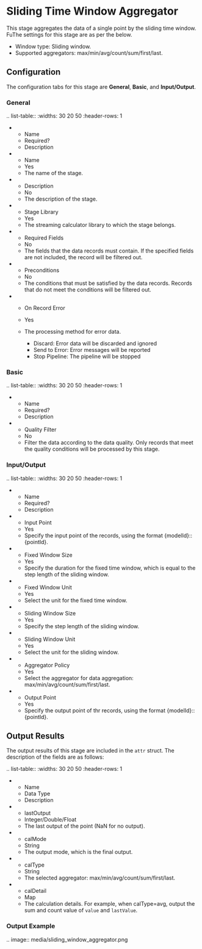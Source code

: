 # Sliding Time Window Aggregator

This stage aggregates the data of a single point by the sliding time window. FuThe settings for this stage are as per the below.

- Window type: Sliding window.
- Supported aggregators: max/min/avg/count/sum/first/last.

## Configuration

The configuration tabs for this stage are **General**, **Basic**, and **Input/Output**. 

### General

.. list-table::
   :widths: 30 20 50
   :header-rows: 1

   * - Name
     - Required?
     - Description
   * - Name
     - Yes
     - The name of the stage.
   * - Description
     - No
     - The description of the stage.
   * - Stage Library
     - Yes
     - The streaming calculator library to which the stage belongs.
   * - Required Fields
     - No
     - The fields that the data records must contain. If the specified fields are not included, the record will be filtered out.
   * - Preconditions
     - No
     - The conditions that must be satisfied by the data records. Records that do not meet the conditions will be filtered out.
   * - On Record Error
     - Yes
     - The processing method for error data.

       + Discard: Error data will be discarded and ignored
       + Send to Error: Error messages will be reported
       + Stop Pipeline: The pipeline will be stopped

### Basic

.. list-table::
   :widths: 30 20 50
   :header-rows: 1

   * - Name
     - Required?
     - Description
   * - Quality Filter
     - No
     - Filter the data according to the data quality. Only records that meet the quality conditions will be processed by this stage.


### Input/Output

.. list-table::
   :widths: 30 20 50
   :header-rows: 1

   * - Name
     - Required?
     - Description
   * - Input Point
     - Yes
     - Specify the input point of the records, using the format {modelId}::{pointId}.
   * - Fixed Window Size
     - Yes
     - Specify the duration for the fixed time window, which is equal to the step length of the sliding window.
   * - Fixed Window Unit
     - Yes
     - Select the unit for the fixed time window.
   * - Sliding Window Size
     - Yes
     - Specify the step length of the sliding window.
   * - Sliding Window Unit
     - Yes
     - Select the unit for the sliding window.
   * - Aggregator Policy
     - Yes
     - Select the aggregator for data aggregation: max/min/avg/count/sum/first/last.
   * - Output Point
     - Yes
     - Specify the output point of thr records, using the format {modelId}::{pointId}.


## Output Results

The output results of this stage are included in the `attr` struct. The description of the fields are as follows:

.. list-table::
   :widths: 30 20 50
   :header-rows: 1

   * - Name
     - Data Type
     - Description
   * - lastOutput
     - Integer/Double/Float
     - The last output of the point (NaN for no output).
   * - calMode
     - String
     - The output mode, which is the final output.
   * - calType
     - String
     - The selected aggregator: max/min/avg/count/sum/first/last.
   * - calDetail
     - Map
     - The calculation details. For example, when calType=avg, output the sum and count value of `value` and `lastValue`.


### Output Example

.. image:: media/sliding_window_aggregator.png

<!--end-->
